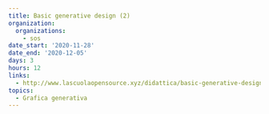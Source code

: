 ```yaml
---
title: Basic generative design (2)
organization:
  organizations:
    - sos
date_start: '2020-11-28'
date_end: '2020-12-05'
days: 3
hours: 12
links:
  - http://www.lascuolaopensource.xyz/didattica/basic-generative-design-online
topics:
  - Grafica generativa
---
```

